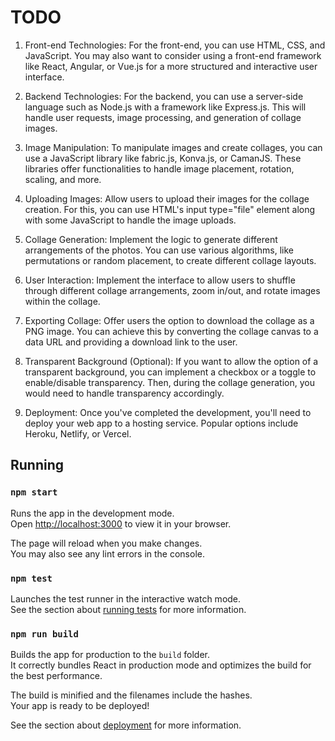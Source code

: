 # TODO

1. Front-end Technologies:
   For the front-end, you can use HTML, CSS, and JavaScript. You may also want to consider using a front-end framework like React, Angular, or Vue.js for a more structured and interactive user interface.

2. Backend Technologies:
   For the backend, you can use a server-side language such as Node.js with a framework like Express.js. This will handle user requests, image processing, and generation of collage images.

3. Image Manipulation:
   To manipulate images and create collages, you can use a JavaScript library like fabric.js, Konva.js, or CamanJS. These libraries offer functionalities to handle image placement, rotation, scaling, and more.

4. Uploading Images:
   Allow users to upload their images for the collage creation. For this, you can use HTML's input type="file" element along with some JavaScript to handle the image uploads.

5. Collage Generation:
   Implement the logic to generate different arrangements of the photos. You can use various algorithms, like permutations or random placement, to create different collage layouts.

6. User Interaction:
   Implement the interface to allow users to shuffle through different collage arrangements, zoom in/out, and rotate images within the collage.

7. Exporting Collage:
   Offer users the option to download the collage as a PNG image. You can achieve this by converting the collage canvas to a data URL and providing a download link to the user.

8. Transparent Background (Optional):
   If you want to allow the option of a transparent background, you can implement a checkbox or a toggle to enable/disable transparency. Then, during the collage generation, you would need to handle transparency accordingly.

9. Deployment:
   Once you've completed the development, you'll need to deploy your web app to a hosting service. Popular options include Heroku, Netlify, or Vercel.

## Running

### `npm start`

Runs the app in the development mode.\
Open [http://localhost:3000](http://localhost:3000) to view it in your browser.

The page will reload when you make changes.\
You may also see any lint errors in the console.

### `npm test`

Launches the test runner in the interactive watch mode.\
See the section about [running tests](https://facebook.github.io/create-react-app/docs/running-tests) for more information.

### `npm run build`

Builds the app for production to the `build` folder.\
It correctly bundles React in production mode and optimizes the build for the best performance.

The build is minified and the filenames include the hashes.\
Your app is ready to be deployed!

See the section about [deployment](https://facebook.github.io/create-react-app/docs/deployment) for more information.
